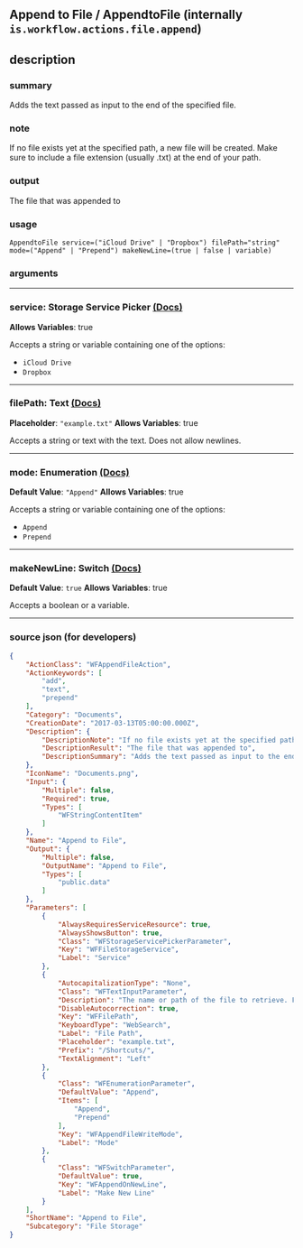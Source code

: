 
## Append to File / AppendtoFile (internally `is.workflow.actions.file.append`)


## description

### summary

Adds the text passed as input to the end of the specified file.


### note

If no file exists yet at the specified path, a new file will be created. Make sure to include a file extension (usually .txt) at the end of your path.


### output

The file that was appended to

### usage
```
AppendtoFile service=("iCloud Drive" | "Dropbox") filePath="string" mode=("Append" | "Prepend") makeNewLine=(true | false | variable)
```

### arguments

---

### service: Storage Service Picker [(Docs)](https://pfgithub.github.io/shortcutslang/gettingstarted#enum-select-field)
**Allows Variables**: true



Accepts a string 
or variable
containing one of the options:

- `iCloud Drive`
- `Dropbox`

---

### filePath: Text [(Docs)](https://pfgithub.github.io/shortcutslang/gettingstarted#text-field)
**Placeholder**: `"example.txt"`
**Allows Variables**: true



Accepts a string 
or text
with the text. Does not allow newlines.

---

### mode: Enumeration [(Docs)](https://pfgithub.github.io/shortcutslang/gettingstarted#enum-select-field)
**Default Value**: `"Append"`
**Allows Variables**: true



Accepts a string 
or variable
containing one of the options:

- `Append`
- `Prepend`

---

### makeNewLine: Switch [(Docs)](https://pfgithub.github.io/shortcutslang/gettingstarted#switch-or-expanding-or-boolean-fields)
**Default Value**: ```
		true
		```
**Allows Variables**: true



Accepts a boolean
or a variable.

---

### source json (for developers)

```json
{
	"ActionClass": "WFAppendFileAction",
	"ActionKeywords": [
		"add",
		"text",
		"prepend"
	],
	"Category": "Documents",
	"CreationDate": "2017-03-13T05:00:00.000Z",
	"Description": {
		"DescriptionNote": "If no file exists yet at the specified path, a new file will be created. Make sure to include a file extension (usually .txt) at the end of your path.",
		"DescriptionResult": "The file that was appended to",
		"DescriptionSummary": "Adds the text passed as input to the end of the specified file."
	},
	"IconName": "Documents.png",
	"Input": {
		"Multiple": false,
		"Required": true,
		"Types": [
			"WFStringContentItem"
		]
	},
	"Name": "Append to File",
	"Output": {
		"Multiple": false,
		"OutputName": "Append to File",
		"Types": [
			"public.data"
		]
	},
	"Parameters": [
		{
			"AlwaysRequiresServiceResource": true,
			"AlwaysShowsButton": true,
			"Class": "WFStorageServicePickerParameter",
			"Key": "WFFileStorageService",
			"Label": "Service"
		},
		{
			"AutocapitalizationType": "None",
			"Class": "WFTextInputParameter",
			"Description": "The name or path of the file to retrieve. For example, if you are appending a file called “notes.txt” in a folder called “Public”, use “/Public/notes.txt”.",
			"DisableAutocorrection": true,
			"Key": "WFFilePath",
			"KeyboardType": "WebSearch",
			"Label": "File Path",
			"Placeholder": "example.txt",
			"Prefix": "/Shortcuts/",
			"TextAlignment": "Left"
		},
		{
			"Class": "WFEnumerationParameter",
			"DefaultValue": "Append",
			"Items": [
				"Append",
				"Prepend"
			],
			"Key": "WFAppendFileWriteMode",
			"Label": "Mode"
		},
		{
			"Class": "WFSwitchParameter",
			"DefaultValue": true,
			"Key": "WFAppendOnNewLine",
			"Label": "Make New Line"
		}
	],
	"ShortName": "Append to File",
	"Subcategory": "File Storage"
}
```
